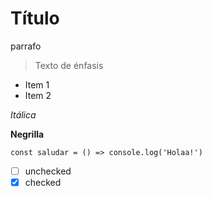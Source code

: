 # Título

parrafo

>Texto de énfasis

- Item 1
- Item 2

*Itálica*

**Negrilla**

```JS
const saludar = () => console.log('Holaa!')
```

- [ ] unchecked
- [x] checked